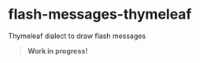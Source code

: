 flash-messages-thymeleaf
========================

Thymeleaf dialect to draw flash messages

> **Work in progress!**
